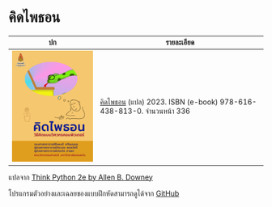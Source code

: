 # คิดไพธอน

| ปก | รายละเอียด |
|---|---|
| <img src="https://github.com/tatpongkatanyukul/Books/raw/main/ThinkPython/CoverThumb.png" alt="Python-dream cover" style="width:250px;"/> | [คิดไพธอน](https://github.com/tatpongkatanyukul/Books/tree/main/MLBook) (แปล) 2023. ISBN (e-book) 978-616-438-813-0. จำนวนหน้า 336|

แปลจาก [Think Python 2e by Allen B. Downey](https://greenteapress.com/wp/think-python-2e/)

โปรแกรมตัวอย่างและเฉลยของแบบฝึกหัดสามารถดูได้จาก [GitHub](https://github.com/AllenDowney/ThinkPython2/tree/master/code)
